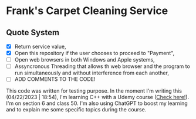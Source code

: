 # Frank's Carpet Cleaning Service
## Quote System

- [x] Return service value,
- [x] Open this repository if the user chooses to proceed to "Payment",
- [ ] Open web browsers in both Windows and Apple systems,
- [ ] Assyncronous Threading that allows th web browser and the program to run simultaneously and without interference from each another,
- [ ] ADD COMMENTS TO THE CODE!

This code was written for testing purpose. In the moment I'm writing this (04/22/2023 | 18:54), I'm learning C++ with a Udemy course ([Check here!](https://www.udemy.com/course/beginning-c-plus-plus-programming/)). I'm on section 6 and class 50. I'm also using ChatGPT to boost my learning and to explain me some specific topics during the course.